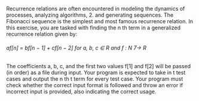 
Recurrence relations are often encountered in modeling the dynamics of processes, analyzing algorithms, 2.
and generating sequences. The Fibonacci sequence is the simplest and most famous recurrence relation.
In this exercise, you are tasked with finding the n
th term in a generalized recurrence relation given by:
###### af[n] = bf[n − 1] + cf[n − 2] for a, b, c ∈ R and f : N 7→ R
The coefficients a, b, c, and the first two values f[1] and f[2] will be passed (in order) as a file during
input. Your program is expected to take in t test cases and output the n
th
t
term for every test case.
Your program must check whether the correct input format is followed and throw an error if incorrect
input is provided, also indicating the correct usage.
